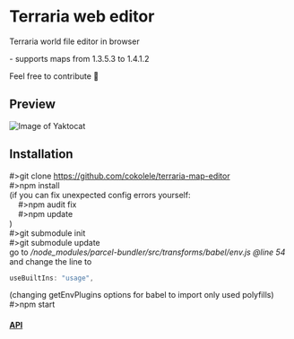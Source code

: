 <!--
  Title: terraria web editor
  Description: Terraria world file editor in browser
  Author: cokolele
  Tags: terraria, world file, file structure, file dumper, file format, documentation, data, parsing, parser, map viewer, tool, javascript, node, browser, saver, editor, save, edit
  -->

# Terraria web editor

Terraria world file editor in browser

\- supports maps from 1.3.5.3 to 1.4.1.2

Feel free to contribute 🌳

## Preview

![Image of Yaktocat](https://raw.githubusercontent.com/cokolele/terraria-web-editor/master/preview.png)

## Installation

\#>git clone https://github.com/cokolele/terraria-map-editor
<br>\#>npm install
<br>(if you can fix unexpected config errors yourself:
<br>&nbsp;&nbsp;&nbsp;&nbsp;\#>npm audit fix
<br>&nbsp;&nbsp;&nbsp;&nbsp;\#>npm update
<br>)
<br>\#>git submodule init
<br>\#>git submodule update
<br>go to */node_modules/parcel-bundler/src/transforms/babel/env.js @line 54* and change the line to<br>
```javascript
useBuiltIns: "usage",
```
(changing getEnvPlugins options for babel to import only used polyfills)
<br>\#>npm start

#### [API](https://github.com/cokolele/terraria-map-editor-api "terraria-map-editor-api")

